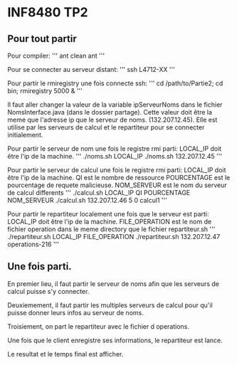 # INF8480 TP2

## Pour tout partir

Pour compiler:
'''
ant clean
ant
'''

Pour se connecter au serveur distant:
'''
ssh L4712-XX
'''

Pour partir le rmiregistry une fois connecte ssh:
'''
cd /path/to/Partie2;
cd bin;
rmiregistry 5000 &
'''


Il faut aller changer la valeur de la variable ipServeurNoms dans le fichier NomsInterface.java (dans le dossier partage). Cette valeur doit être la meme que l'adresse ip que le serveur de noms. (132.207.12.45).
Elle est utilise par les serveurs de calcul et le repartiteur pour se connecter initialement.



Pour partir le serveur de nom une fois le registre rmi parti:
LOCAL_IP doit être l'ip de la machine.
'''
./noms.sh LOCAL_IP
./noms.sh 132.207.12.45
'''

Pour partir le serveur de calcul une fois le registre rmi parti:
LOCAL_IP doit être l'ip de la machine.
QI est le nombre de ressource
POURCENTAGE est le pourcentage de requete malicieuse.
NOM_SERVEUR est le nom du serveur de calcul differents
'''
./calcul.sh LOCAL_IP QI POURCENTAGE NOM_SERVEUR
./calcul.sh 132.207.12.46 5 0 calcul1
'''

Pour partir le repartiteur localement une fois que le serveur est parti:
LOCAL_IP doit être l'ip de la machine.
FILE_OPERATION est le nom de fichier operation dans le meme directory que le fichier repartiteur.sh
'''
./repartiteur.sh LOCAL_IP FILE_OPERATION
./repartiteur.sh 132.207.12.47 operations-216
'''

## Une fois parti.

En premier lieu, il faut partir le serveur de noms afin que les serveurs de calcul puisse s'y connecter.

Deuxiemement, il faut partir les multiples serveurs de calcul pour qu'il puisse donner leurs infos au serveur de noms.

Troisiement, on part le repartiteur avec le fichier d operations.

Une fois que le client enregistre ses informations, le repartiteur est lance.

Le resultat et le temps final est afficher.
